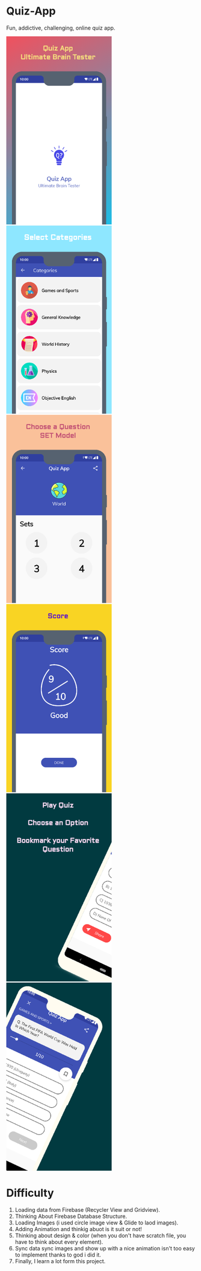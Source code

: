 # Quiz-App
Fun, addictive, challenging, online quiz app.

<div>
<img src="images/download%20(1).png" width="280"/>&nbsp;&nbsp;&nbsp;&nbsp;&nbsp;&nbsp;&nbsp;&nbsp;
<img src="images/download%20(2).png" width="280"/>&nbsp;&nbsp;&nbsp;&nbsp;&nbsp;&nbsp;&nbsp;&nbsp;
<img src="images/download%20(3).png" width="280"/>&nbsp;&nbsp;&nbsp;&nbsp;&nbsp;&nbsp;&nbsp;&nbsp;
<img src="images/download%20(6).png" width="280"/>&nbsp;&nbsp;&nbsp;&nbsp;&nbsp;&nbsp;&nbsp;&nbsp;
<img src="images/download%20(4).png" width="280"/>&nbsp;&nbsp;&nbsp;&nbsp;&nbsp;&nbsp;&nbsp;&nbsp;
<img src="images/download%20(5).png" width="280"/>
</div>

# Difficulty

1) Loading data from Firebase (Recycler View and Gridview).
2) Thinking About Firebase Database Structure.
3) Loading Images (i used circle image view & Glide to laod images).
4) Adding Animation and thinkig abuot is it suit or not!
5) Thinking about design & color (when you don't have scratch file, you have to think about every element).
6) Sync data sync images and show up with a nice animation isn't too easy to implement thanks to god i did it.
7) Finally, I learn a lot form this project.
